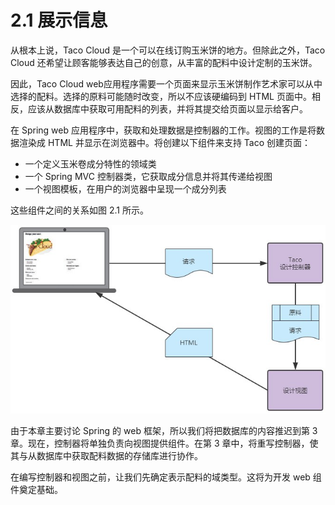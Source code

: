 # 2.1 展示信息

从根本上说，Taco Cloud 是一个可以在线订购玉米饼的地方。但除此之外，Taco Cloud 还希望让顾客能够表达自己的创意，从丰富的配料中设计定制的玉米饼。

因此，Taco Cloud web应用程序需要一个页面来显示玉米饼制作艺术家可以从中选择的配料。选择的原料可能随时改变，所以不应该硬编码到 HTML 页面中。相反，应该从数据库中获取可用配料的列表，并将其提交给页面以显示给客户。

在 Spring web 应用程序中，获取和处理数据是控制器的工作。视图的工作是将数据渲染成 HTML 并显示在浏览器中。将创建以下组件来支持 Taco 创建页面：

* 一个定义玉米卷成分特性的领域类
* 一个 Spring MVC 控制器类，它获取成分信息并将其传递给视图
* 一个视图模板，在用户的浏览器中呈现一个成分列表

这些组件之间的关系如图 2.1 所示。

![&#x56FE; 2.1 &#x5178;&#x578B; Spring MVC &#x8BF7;&#x6C42;&#x6D41;&#x7A0B;](../../.gitbook/assets/tu-2.1-dian-xing-spring-mvc-qing-qiu-liu-cheng.jpg)

由于本章主要讨论 Spring 的 web 框架，所以我们将把数据库的内容推迟到第 3 章。现在，控制器将单独负责向视图提供组件。在第 3 章中，将重写控制器，使其与从数据库中获取配料数据的存储库进行协作。

在编写控制器和视图之前，让我们先确定表示配料的域类型。这将为开发 web 组件奠定基础。

